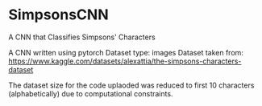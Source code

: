 # SimpsonsCNN
A CNN that Classifies Simpsons' Characters

A CNN written using pytorch
Dataset type: images
Dataset taken from: <https://www.kaggle.com/datasets/alexattia/the-simpsons-characters-dataset>

The dataset size for the code uplaoded was reduced to first 10 characters (alphabetically) due to computational constraints.
